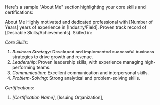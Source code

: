Here's a sample "About Me" section highlighting your core skills and certifications:

About Me
Highly motivated and dedicated professional with [Number of Years] years of experience in [Industry/Field]. Proven track record of [Desirable Skills/Achievements]. Skilled in:

*Core Skills:*
1. *Business Strategy*: Developed and implemented successful business strategies to drive growth and revenue.
2. *Leadership*: Proven leadership skills, with experience managing high-performing teams.
3. *Communication*: Excellent communication and interpersonal skills.
4. *Problem-Solving*: Strong analytical and problem-solving skills.

*Certifications:*
1. *[Certification Name]*, [Issuing Organization],